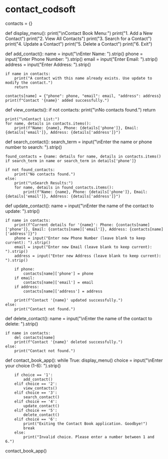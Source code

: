 # contact_codsoft
contacts = {}

def display_menu():
    print("\nContact Book Menu:")
    print("1. Add a New Contact")
    print("2. View All Contacts")
    print("3. Search for a Contact")
    print("4. Update a Contact")
    print("5. Delete a Contact")
    print("6. Exit")

def add_contact():
    name = input("\nEnter Name: ").strip()
    phone = input("Enter Phone Number: ").strip()
    email = input("Enter Email: ").strip()
    address = input("Enter Address: ").strip()

    if name in contacts:
        print("A contact with this name already exists. Use update to modify the contact.")
        return

    contacts[name] = {"phone": phone, "email": email, "address": address}
    print(f"Contact '{name}' added successfully.")

def view_contacts():
    if not contacts:
        print("\nNo contacts found.")
        return

    print("\nContact List:")
    for name, details in contacts.items():
        print(f"Name: {name}, Phone: {details['phone']}, Email: {details['email']}, Address: {details['address']}")

def search_contact():
    search_term = input("\nEnter the name or phone number to search: ").strip()

    found_contacts = {name: details for name, details in contacts.items() if search_term in name or search_term in details['phone']}

    if not found_contacts:
        print("No contacts found.")
    else:
        print("\nSearch Results:")
        for name, details in found_contacts.items():
            print(f"Name: {name}, Phone: {details['phone']}, Email: {details['email']}, Address: {details['address']}")

def update_contact():
    name = input("\nEnter the name of the contact to update: ").strip()

    if name in contacts:
        print(f"Current details for '{name}': Phone: {contacts[name]['phone']}, Email: {contacts[name]['email']}, Address: {contacts[name]['address']}")
        phone = input("Enter new Phone Number (leave blank to keep current): ").strip()
        email = input("Enter new Email (leave blank to keep current): ").strip()
        address = input("Enter new Address (leave blank to keep current): ").strip()

        if phone:
            contacts[name]['phone'] = phone
        if email:
            contacts[name]['email'] = email
        if address:
            contacts[name]['address'] = address

        print(f"Contact '{name}' updated successfully.")
    else:
        print("Contact not found.")

def delete_contact():
    name = input("\nEnter the name of the contact to delete: ").strip()

    if name in contacts:
        del contacts[name]
        print(f"Contact '{name}' deleted successfully.")
    else:
        print("Contact not found.")

def contact_book_app():
    while True:
        display_menu()
        choice = input("\nEnter your choice (1-6): ").strip()

        if choice == '1':
            add_contact()
        elif choice == '2':
            view_contacts()
        elif choice == '3':
            search_contact()
        elif choice == '4':
            update_contact()
        elif choice == '5':
            delete_contact()
        elif choice == '6':
            print("Exiting the Contact Book application. Goodbye!")
            break
        else:
            print("Invalid choice. Please enter a number between 1 and 6.")

contact_book_app()
